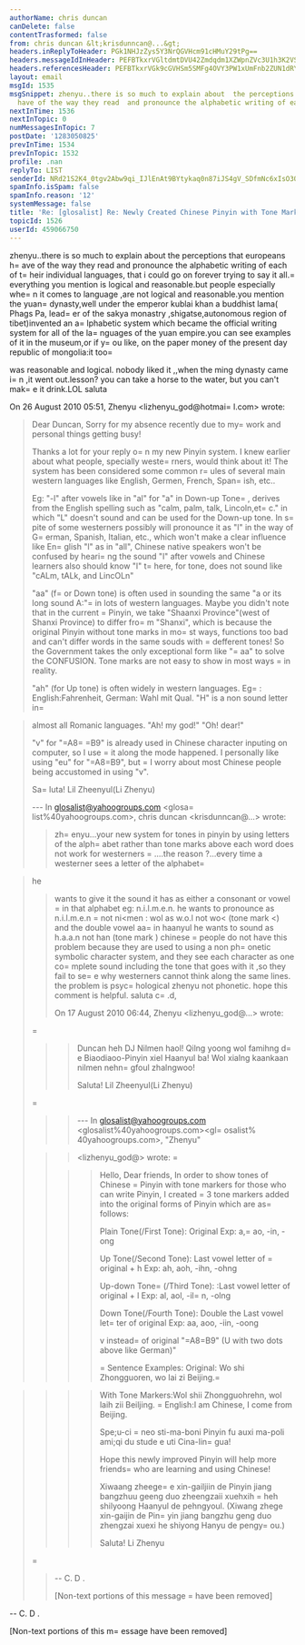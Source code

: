 ```yaml
---
authorName: chris duncan
canDelete: false
contentTrasformed: false
from: chris duncan &lt;krisdunncan@...&gt;
headers.inReplyToHeader: PGk1NHJzZys5Y3NrQGVHcm91cHMuY29tPg==
headers.messageIdInHeader: PEFBTkxrVGltdmtDVU42Zmdqdm1XZWpnZVc3U1h3K2VSU0xTYlhhTFJOanNOWUBtYWlsLmdtYWlsLmNvbT4=
headers.referencesHeader: PEFBTkxrVGk9cGVHSm5SMFg4OVY3PW1xUmFnb2ZUN1dRYlZtczNVN3JKPW5HcUBtYWlsLmdtYWlsLmNvbT4JPGk1NHJzZys5Y3NrQGVHcm91cHMuY29tPg==
layout: email
msgId: 1535
msgSnippet: zhenyu..there is so much to explain about  the perceptions that europeans
  have of the way they read  and pronounce the alphabetic writing of each of their
nextInTime: 1536
nextInTopic: 0
numMessagesInTopic: 7
postDate: '1283050825'
prevInTime: 1534
prevInTopic: 1532
profile: .nan
replyTo: LIST
senderId: NRd21S2K4_0tgv2Abw9qi_IJlEnAt9BYtykaq0n87iJS4gV_SDfmNc6xIsO3QBuZiL3p4Wat4vEaBiVGpphMx8csfqyJDgrdgNRQ
spamInfo.isSpam: false
spamInfo.reason: '12'
systemMessage: false
title: 'Re: [glosalist] Re: Newly Created Chinese Pinyin with Tone Markers'
topicId: 1526
userId: 459066750
---
```


zhenyu..there is so much to explain about  the perceptions that europeans
h=
ave of the way they read  and pronounce the alphabetic writing of each of
t=
heir individual languages, that i could go on forever trying to say it
all.=
everything you mention  is logical and reasonable.but people especially
whe=
n it comes to language ,are not logical and reasonable.you mention the
yuan=
 dynasty,well under the emperor kublai khan a buddhist lama( Phags Pa,
lead=
er of the sakya monastry ,shigatse,autonomous region of tibet)invented
an a=
lphabetic system which became the official writing system for all of the
la=
nguages of the yuan empire.you can see examples of it in the museum,or if
y=
ou like, on  the paper money of the present day republic of mongolia:it too=

was reasonable and logical. nobody liked it ,,when the ming dynasty came i=
n
,it went out.lesson? you can take a horse to the water, but you can't mak=
e
it drink.LOL
saluta

On 26 August 2010 05:51, Zhenyu <lizhenyu_god@hotmai=
l.com> wrote:

>
>
> Dear Duncan,
> Sorry for my absence recently due to my=
 work and personal things getting
> busy!
>
> Thanks a lot for your reply o=
n my new Pinyin system. I knew earlier about
> what people, specially weste=
rners, would think about it! The system has been
> considered some common r=
ules of several main western languages like English,
> Germen, French, Span=
ish, etc..
>
> Eg:
> "-l" after vowels like in "al" for "a" in Down-up Tone=
, derives from the
> English spelling such as "calm, palm, talk, Lincoln,et=
c." in which "L"
> doesn't sound and can be used for the Down-up tone. In s=
pite of some
> westerners possibly will pronounce it as "l" in the way of G=
erman, Spanish,
> Italian, etc., which won't make a clear influence like En=
glish "l" as in
> "all", Chinese native speakers won't be confused by heari=
ng the sound "l"
> after vowels and Chinese learners also should know "l" t=
here, for tone, does
> not sound like "cALm, tALk, and LincOLn"
>
> "aa" (f=
or Down tone) is often used in sounding the same "a or its long
> sound A:"=
 in lots of western languages. Maybe you didn't note that in the
> current =
Pinyin, we take "Shaanxi Province"(west of Shanxi Province) to
> differ fro=
m "Shanxi", which is because the original Pinyin without tone
> marks in mo=
st ways, functions too bad and can't differ words in the same
> souds with =
defferent tones! So the Government takes the only exceptional
> form like "=
aa" to solve the CONFUSION. Tone marks are not easy to show in
> most ways =
in reality.
>
> "ah" (for Up tone) is often widely in western languages. Eg=
:
> English:Fahrenheit, German: Wahl mit Qual. "H" is a non sound letter in=

> almost all Romanic languages. "Ah! my god!" "Oh! dear!"
>
> "v" for "=A8=
=B9" is already used in Chinese character inputing on computer, so
> I use =
it along the mode happened. I personally like using "eu" for "=A8=B9", but
=
> I worry about most Chinese people being accustomed in using "v".
>
>
> Sa=
luta!
> Lil Zheenyul(Li Zhenyu)
>
> --- In glosalist@yahoogroups.com <glosa=
list%40yahoogroups.com>, chris
> duncan <krisdunncan@...> wrote:
> >
> > zh=
enyu...your new system for tones in pinyin by using letters of the
> > alph=
abet rather than tone marks above each word does not work for
> westerners
=
> > ....the reason ?...every time a westerner sees a letter of the alphabet=

> he
> > wants to give it the sound it has as either a consonant or vowel =
in that
> > alphabet eg: n.i.l.m.e.n. he wants to pronounce as n.i.l.m.e.n =
not
> > ni<men : wol as w.o.l not wo< (tone mark <) and the double vowel aa=
 in
> > haanyul he wants to sound as h.a.a.n not han (tone mark \) chinese =
people
> > do not have this problem because they are used to using a non ph=
onetic
> > symbolic character system, and they see each character as one co=
mplete
> sound
> > including the tone that goes with it ,so they fail to se=
e why westerners
> > cannot think along the same lines. the problem is psyc=
hological zhenyu
> not
> > phonetic. hope this comment is helpful. saluta c=
.d,
> >
> > On 17 August 2010 06:44, Zhenyu <lizhenyu_god@...> wrote:
> >
>=
 > >
> > >
> > > Duncan heh DJ
> > > Nilmen haol! Qilng yoong wol famihng d=
e Biaodiaoo-Pinyin xiel Haanyul
> ba!
> > > Wol xialng kaankaan nilmen nehn=
gfoul zhalngwoo!
> > >
> > > Saluta!
> > > Lil Zheenyul(Li Zhenyu)
> > >
> =
> >
> > > --- In glosalist@yahoogroups.com <glosalist%40yahoogroups.com><gl=
osalist%
> 40yahoogroups.com>, "Zhenyu"
>
> > > <lizhenyu_god@> wrote:
> > =
> >
> > > > Hello, Dear friends,
> > > > In order to show tones of Chinese =
Pinyin with tone markers for those
> who
> > > can write Pinyin, I created =
3 tone markers added into the original
> forms of
> > > Pinyin which are as=
 follows:
> > > >
> > > > Plain Tone(/First Tone): Original
> > > > Exp: a,=
 ao, -in, -ong
> > > >
> > > > Up Tone(/Second Tone): Last vowel letter of =
original + h
> > > > Exp: ah, aoh, -ihn, -ohng
> > > >
> > > > Up-down Tone=
(/Third Tone): :Last vowel letter of original + l
> > > > Exp: al, aol, -il=
n, -olng
> > > >
> > > > Down Tone(/Fourth Tone): Double the Last vowel let=
ter of original
> > > > Exp: aa, aoo, -iin, -oong
> > > >
> > > > v instead=
 of original "=A8=B9" (U with two dots above like German)"
> > > >
> > > > =
Sentence Examples:
> > > > Original: Wo shi Zhongguoren, wo lai zi Beijing.=

> > > > With Tone Markers:Wol shii Zhongguohrehn, wol laih zii Beiljing.
>=
 > > > English:I am Chinese, I come from Beijing.
> > > >
> > > > Spe;u-ci =
neo sti-ma-boni Pinyin fu auxi ma-poli ami;qi du stude e uti
> > > Cina-lin=
gua!
> > > >
> > > > Hope this newly improved Pinyin will help more friends=
 who are
> learning
> > > and using Chinese!
> > > >
> > > > Xiwaang zheege=
e xin-gailjiin de Pinyin jiang bangzhuu geeng duo
> > > zheengzaii xuehxih =
heh shilyoong Haanyul de pehngyoul.
> > > > (Xiwang zhege xin-gaijin de Pin=
yin jiang bangzhu geng duo zhengzai
> xuexi
> > > he shiyong Hanyu de pengy=
ou.)
> > > >
> > > > Saluta!
> > > > Li Zhenyu
> > > >
> > >
> > >
> > >
> =
>
> >
> >
> > --
> > C. D .
> >
> >
> > [Non-text portions of this message =
have been removed]
> >
>
>  
>



-- 
C. D .


[Non-text portions of this m=
essage have been removed]


